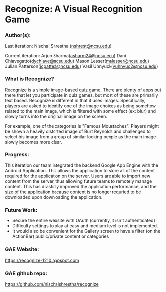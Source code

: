 # Recognize: A Visual Recognition Game

### Author(s):

Last iteration:
Nischal Shrestha (nshrest@ncsu.edu)

Current iteration: Arjun Sharma(asharm24@ncsu.edu) Dani Chiavegatto(dychiave@ncsu.edu) Mason Lesser(malesser@ncsu.edu) Julian Patterson(jcpatte2@ncsu.edu) Vasil Uhnyuck(vuhnyuc2@ncsu.edu)

### What is Recognize?

Recognize is a simple image-based quiz game. There are plenty of apps out there that let you participate in quiz games, but most of these are primarily text based. Recognize is different in that it uses images. Specifically, players are asked to identify one of the image choices as being somehow related to the main image, which is filtered with some effect (ex: blur) and slowly turns into the original image on the screen. 

For example, one of the categories is "Famous Moustaches". Players might be shown a heavily distorted image of Burt Reynolds and challenged to select his image from a group of similar looking people as the main image slowly becomes more clear.

### Progress:

This iteration our team integrated the backend Google App Engine with the Android Application. This allows the application to store all of the content
required for the application on the server. Users are able to import new content from the server, thus allowing future teams to remotely manage content.
 This has drasticly improved the application performance, and the size of the application because content is no longer requried to be downloaded upon
downloading the application. 

### Future Work:
- Secure the entire website with OAuth (currently, it isn't authenticated)
- Difficulty settings to play at easy and medium level is not implemented.
- It would also be convenient for the Gallery screen to have a filter (on the ActionBar) public/private content or categories

### GAE Website:

https://recognize-1210.appspot.com

### GAE github repo:

https://github.com/nischalshrestha/recognize